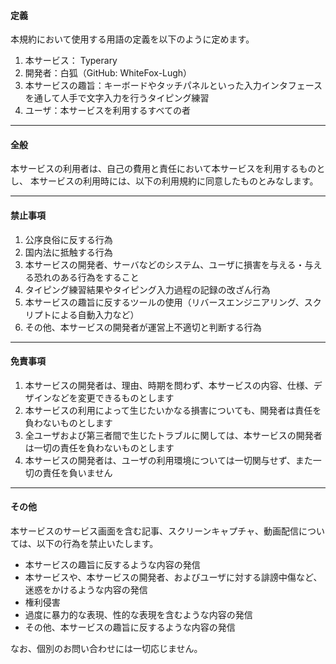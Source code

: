 #### 定義

本規約において使用する用語の定義を以下のように定めます。

1. 本サービス： Typerary
2. 開発者：白狐（GitHub: WhiteFox-Lugh）
3. 本サービスの趣旨：キーボードやタッチパネルといった入力インタフェースを通して人手で文字入力を行うタイピング練習
4. ユーザ：本サービスを利用するすべての者

---

#### 全般

本サービスの利用者は、自己の費用と責任において本サービスを利用するものとし、
本サービスの利用時には、以下の利用規約に同意したものとみなします。

---

#### 禁止事項

1. 公序良俗に反する行為
2. 国内法に抵触する行為
3. 本サービスの開発者、サーバなどのシステム、ユーザに損害を与える・与える恐れのある行為をすること
4. タイピング練習結果やタイピング入力過程の記録の改ざん行為
5. 本サービスの趣旨に反するツールの使用（リバースエンジニアリング、スクリプトによる自動入力など）
6. その他、本サービスの開発者が運営上不適切と判断する行為

---

#### 免責事項

1. 本サービスの開発者は、理由、時期を問わず、本サービスの内容、仕様、デザインなどを変更できるものとします
2. 本サービスの利用によって生じたいかなる損害についても、開発者は責任を負わないものとします
3. 全ユーザおよび第三者間で生じたトラブルに関しては、本サービスの開発者は一切の責任を負わないものとします
4. 本サービスの開発者は、ユーザの利用環境については一切関与せず、また一切の責任を負いません

---

#### その他

本サービスのサービス画面を含む記事、スクリーンキャプチャ、動画配信については、以下の行為を禁止いたします。

- 本サービスの趣旨に反するような内容の発信
- 本サービスや、本サービスの開発者、およびユーザに対する誹謗中傷など、迷惑をかけるような内容の発信
- 権利侵害
- 過度に暴力的な表現、性的な表現を含むような内容の発信
- その他、本サービスの趣旨に反するような内容の発信

なお、個別のお問い合わせには一切応じません。
